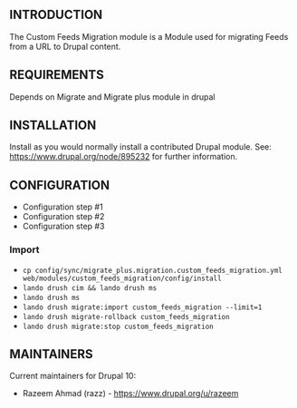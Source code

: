 ## INTRODUCTION

The Custom Feeds Migration module is a Module used for migrating Feeds from a URL to Drupal content.

## REQUIREMENTS

Depends on Migrate and Migrate plus module in drupal

## INSTALLATION

Install as you would normally install a contributed Drupal module.
See: https://www.drupal.org/node/895232 for further information.

## CONFIGURATION
- Configuration step #1
- Configuration step #2
- Configuration step #3
### Import
- `cp config/sync/migrate_plus.migration.custom_feeds_migration.yml web/modules/custom_feeds_migration/config/install`
- `lando drush cim && lando drush ms`
- `lando drush ms`
- `lando drush migrate:import custom_feeds_migration --limit=1`
- `lando drush migrate-rollback custom_feeds_migration`
- `lando drush migrate:stop custom_feeds_migration`

## MAINTAINERS

Current maintainers for Drupal 10:

- Razeem Ahmad (razz) - https://www.drupal.org/u/razeem

